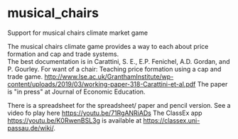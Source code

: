 # musical_chairs
Support for musical chairs climate market game

The musical chairs climate game provides a way to each about price formation and cap and trade systems.  
The best documentation is in 
Carattini, S. E., E.P. Fenichel, A.D. Gordan, and P. Gourley. For want of a chair: Teaching price formation using a cap and trade game.
http://www.lse.ac.uk/GranthamInstitute/wp-content/uploads/2019/03/working-paper-318-Carattini-et-al.pdf
The paper is "in press" at Journal of Economic Education. 

There is a spreadsheet for the spreadsheet/ paper and pencil version. See a video fo play here https://youtu.be/71RgANRiADs
The ClassEx app https://youtu.be/K0RwenBSL3g is available at https://classex.uni-passau.de/wiki/. 
